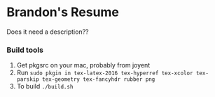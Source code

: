 # Brandon's Resume
Does it need a description??

### Build tools
1. Get pkgsrc on your mac, probably from joyent
2. Run ```sudo pkgin in tex-latex-2016 tex-hyperref tex-xcolor tex-parskip tex-geometry tex-fancyhdr rubber png```
3. To build ```./build.sh``` 
